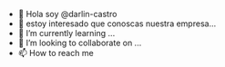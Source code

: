- 👋 Hola soy @darlin-castro
- 👀 estoy interesado que conoscas nuestra empresa...
- 🌱 I’m currently learning ...
- 💞️ I’m looking to collaborate on ...
- 📫 How to reach me 

<!---
darlin-castro/darlin-castro is a ✨ special ✨ repository because its `README.md` (this file) appears on your GitHub profile.
You can click the Preview link to take a look at your changes.
--->
